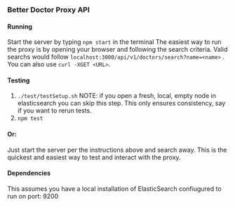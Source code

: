 ### Better Doctor Proxy API

#### Running
Start the server by typing `npm start` in the terminal
The easiest way to run the proxy is by opening your browser and following the search criteria. Valid
searchs would follow `localhost:3000/api/v1/doctors/search?name=<name>` . You can also use `curl -XGET <URL>`.

#### Testing
1. `./test/testSetup.sh` NOTE: if you open a fresh, local, empty node in elasticsearch you can skip this step. This only ensures consistency, say if you want to rerun tests.
2. `npm test`
#### Or: 
Just start the server per the instructions above and search away. This is the quickest and easiest way to test and 
interact with the proxy. 

#### Dependencies
This assumes you have a local installation of ElasticSearch confiugured to run on port: 9200
